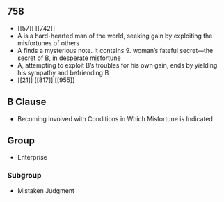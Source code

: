 ## 758
- [[57]] [[742]] 
- A is a hard-hearted man of the world, seeking gain by exploiting the misfortunes of others
- A finds a mysterious note. It contains 9. woman’s fateful secret—the secret of B, in desperate misfortune
- A, attempting to exploit B’s troubles for his own gain, ends by yielding his sympathy and befriending B
- [[21]] [[817]] [[955]] 

## B Clause
- Becoming Invoived with Conditions in Which Misfortune is Indicated

## Group
- Enterprise

### Subgroup
- Mistaken Judgment

